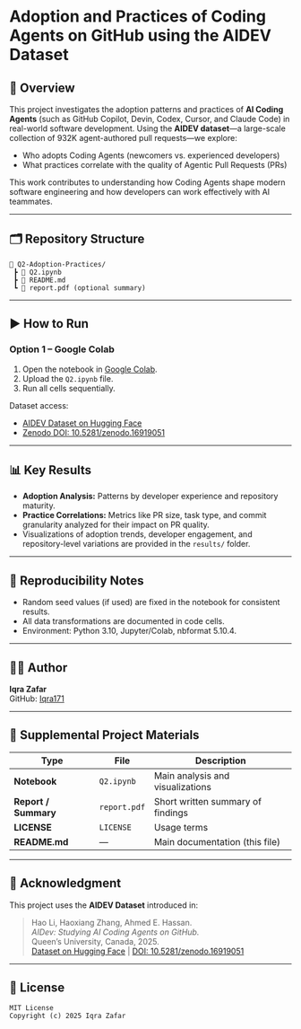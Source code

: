 # Adoption and Practices of Coding Agents on GitHub using the AIDEV Dataset

## 🧠 Overview
This project investigates the adoption patterns and practices of **AI Coding Agents** (such as GitHub Copilot, Devin, Codex, Cursor, and Claude Code) in real-world software development. Using the **AIDEV dataset**—a large-scale collection of 932K agent-authored pull requests—we explore:
- Who adopts Coding Agents (newcomers vs. experienced developers)
- What practices correlate with the quality of Agentic Pull Requests (PRs)

This work contributes to understanding how Coding Agents shape modern software engineering and how developers can work effectively with AI teammates.

---

## 🗂️ Repository Structure
```
📂 Q2-Adoption-Practices/
 ┣ 📜 Q2.ipynb                
 ┣ 📜 README.md                
 ┗ 📜 report.pdf (optional summary)
```

---


## ▶️ How to Run

### Option 1 – Google Colab
1. Open the notebook in [Google Colab](https://colab.research.google.com).
2. Upload the `Q2.ipynb` file.
3. Run all cells sequentially.

Dataset access:
- [AIDEV Dataset on Hugging Face](https://huggingface.co/datasets/hao-li/AIDev)
- [Zenodo DOI: 10.5281/zenodo.16919051](https://doi.org/10.5281/zenodo.16919051)

---

## 📊 Key Results
- **Adoption Analysis:** Patterns by developer experience and repository maturity.
- **Practice Correlations:** Metrics like PR size, task type, and commit granularity analyzed for their impact on PR quality.
- Visualizations of adoption trends, developer engagement, and repository-level variations are provided in the `results/` folder.

---

## 🔁 Reproducibility Notes
- Random seed values (if used) are fixed in the notebook for consistent results.
- All data transformations are documented in code cells.
- Environment: Python 3.10, Jupyter/Colab, nbformat 5.10.4.

---

## 👩‍💻 Author
**Iqra Zafar**  
GitHub: [Iqra171](https://github.com/Iqra171)

---

## 🧩 Supplemental Project Materials

| Type | File | Description |
|------|------|--------------|
| **Notebook** | `Q2.ipynb` | Main analysis and visualizations |
| **Report / Summary** | `report.pdf` | Short written summary of findings |
| **LICENSE** | `LICENSE` | Usage terms |
| **README.md** | — | Main documentation (this file) |

---

## 🪪 Acknowledgment
This project uses the **AIDEV Dataset** introduced in:

> Hao Li, Haoxiang Zhang, Ahmed E. Hassan.  
> *AIDev: Studying AI Coding Agents on GitHub.*  
> Queen’s University, Canada, 2025.  
> [Dataset on Hugging Face](https://huggingface.co/datasets/hao-li/AIDev) | [DOI: 10.5281/zenodo.16919051](https://doi.org/10.5281/zenodo.16919051)

---

## 📜 License

```
MIT License
Copyright (c) 2025 Iqra Zafar
```
